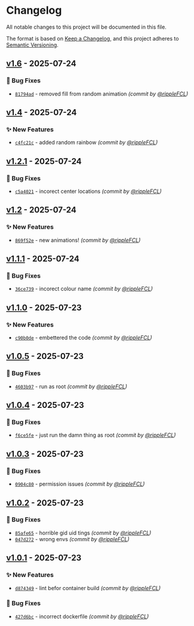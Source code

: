 # Changelog
All notable changes to this project will be documented in this file.

The format is based on [Keep a Changelog](https://keepachangelog.com/en/1.0.0/),
and this project adheres to [Semantic Versioning](https://semver.org/spec/v2.0.0.html).

## [v1.6] - 2025-07-24
### :bug: Bug Fixes
- [`81794ad`](https://github.com/rippleFCL/mqttsensehat/commit/81794ad9390e565516ae41c0702ad95d42c3e9da) - removed fill from random animation *(commit by [@rippleFCL](https://github.com/rippleFCL))*


## [v1.4] - 2025-07-24
### :sparkles: New Features
- [`c4fc21c`](https://github.com/rippleFCL/mqttsensehat/commit/c4fc21c63313cf10aab02dd806213dd4f9ba36b3) - added random rainbow *(commit by [@rippleFCL](https://github.com/rippleFCL))*


## [v1.2.1] - 2025-07-24
### :bug: Bug Fixes
- [`c5a4021`](https://github.com/rippleFCL/mqttsensehat/commit/c5a40214e1d0efe92b9b96acafac4aac1ecccb6a) - incorect center locations *(commit by [@rippleFCL](https://github.com/rippleFCL))*


## [v1.2] - 2025-07-24
### :sparkles: New Features
- [`869f52e`](https://github.com/rippleFCL/mqttsensehat/commit/869f52eae074baef97c4d40937f10c9ca9e48b98) - new animations! *(commit by [@rippleFCL](https://github.com/rippleFCL))*


## [v1.1.1] - 2025-07-24
### :bug: Bug Fixes
- [`36ce739`](https://github.com/rippleFCL/mqttsensehat/commit/36ce73932dd159de18fb5168fd445f8be78d62c1) - incorect colour name *(commit by [@rippleFCL](https://github.com/rippleFCL))*


## [v1.1.0] - 2025-07-23
### :sparkles: New Features
- [`c90b0de`](https://github.com/rippleFCL/mqttsensehat/commit/c90b0de222747a735dc04124e383108276788a9b) - embettered the code *(commit by [@rippleFCL](https://github.com/rippleFCL))*


## [v1.0.5] - 2025-07-23
### :bug: Bug Fixes
- [`4603b97`](https://github.com/rippleFCL/mqttsensehat/commit/4603b97b49d5dd645b07ee909535a90aa9cb810c) - run as root *(commit by [@rippleFCL](https://github.com/rippleFCL))*


## [v1.0.4] - 2025-07-23
### :bug: Bug Fixes
- [`f6ce5fe`](https://github.com/rippleFCL/mqttsensehat/commit/f6ce5fe7165aaeff8735dbe1c99dd9335b847190) - just run the damn thing as root *(commit by [@rippleFCL](https://github.com/rippleFCL))*


## [v1.0.3] - 2025-07-23
### :bug: Bug Fixes
- [`0904c80`](https://github.com/rippleFCL/mqttsensehat/commit/0904c802c5a2b0d94f13992a0fe2e09f472e1518) - permission issues *(commit by [@rippleFCL](https://github.com/rippleFCL))*


## [v1.0.2] - 2025-07-23
### :bug: Bug Fixes
- [`85afe65`](https://github.com/rippleFCL/mqttsensehat/commit/85afe6589e53de075eb4e3cf9e4ce3f00cc85be6) - horrible gid uid tings *(commit by [@rippleFCL](https://github.com/rippleFCL))*
- [`047d272`](https://github.com/rippleFCL/mqttsensehat/commit/047d272d8f70b3f163b440680c4b5d08f2d01467) - wrong envs *(commit by [@rippleFCL](https://github.com/rippleFCL))*


## [v1.0.1] - 2025-07-23
### :sparkles: New Features
- [`d874349`](https://github.com/rippleFCL/mqttsensehat/commit/d87434930d0f36def5b8ec67382f7011738c0621) - lint befor container build *(commit by [@rippleFCL](https://github.com/rippleFCL))*

### :bug: Bug Fixes
- [`427d6bc`](https://github.com/rippleFCL/mqttsensehat/commit/427d6bc16dfbe1a0de680c5779c62df4412a0abe) - incorrect dockerfile *(commit by [@rippleFCL](https://github.com/rippleFCL))*

[v1.0.1]: https://github.com/rippleFCL/mqttsensehat/compare/v1.0.0...v1.0.1
[v1.0.2]: https://github.com/rippleFCL/mqttsensehat/compare/v1.0.1...v1.0.2
[v1.0.3]: https://github.com/rippleFCL/mqttsensehat/compare/v1.0.2...v1.0.3
[v1.0.4]: https://github.com/rippleFCL/mqttsensehat/compare/v1.0.3...v1.0.4
[v1.0.5]: https://github.com/rippleFCL/mqttsensehat/compare/v1.0.4...v1.0.5
[v1.1.0]: https://github.com/rippleFCL/mqttsensehat/compare/v1.0.5...v1.1.0
[v1.1.1]: https://github.com/rippleFCL/mqttsensehat/compare/v1.1.0...v1.1.1
[v1.2]: https://github.com/rippleFCL/mqttsensehat/compare/v1.1.1...v1.2
[v1.2.1]: https://github.com/rippleFCL/mqttsensehat/compare/v1.2...v1.2.1
[v1.4]: https://github.com/rippleFCL/mqttsensehat/compare/v1.3...v1.4
[v1.6]: https://github.com/rippleFCL/mqttsensehat/compare/v1.5...v1.6
